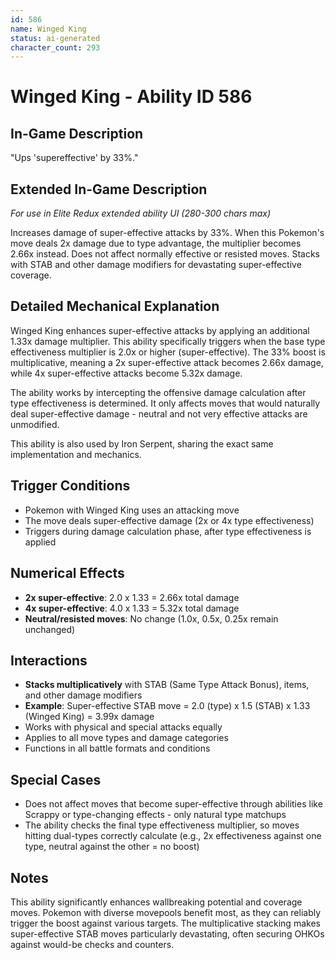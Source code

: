 ```yaml
---
id: 586
name: Winged King
status: ai-generated
character_count: 293
---
```


# Winged King - Ability ID 586

## In-Game Description
"Ups 'supereffective' by 33%."

## Extended In-Game Description
*For use in Elite Redux extended ability UI (280-300 chars max)*

Increases damage of super-effective attacks by 33%. When this Pokemon's move deals 2x damage due to type advantage, the multiplier becomes 2.66x instead. Does not affect normally effective or resisted moves. Stacks with STAB and other damage modifiers for devastating super-effective coverage.

## Detailed Mechanical Explanation

Winged King enhances super-effective attacks by applying an additional 1.33x damage multiplier. This ability specifically triggers when the base type effectiveness multiplier is 2.0x or higher (super-effective). The 33% boost is multiplicative, meaning a 2x super-effective attack becomes 2.66x damage, while 4x super-effective attacks become 5.32x damage.

The ability works by intercepting the offensive damage calculation after type effectiveness is determined. It only affects moves that would naturally deal super-effective damage - neutral and not very effective attacks are unmodified.

This ability is also used by Iron Serpent, sharing the exact same implementation and mechanics.

## Trigger Conditions

- Pokemon with Winged King uses an attacking move
- The move deals super-effective damage (2x or 4x type effectiveness)
- Triggers during damage calculation phase, after type effectiveness is applied

## Numerical Effects

- **2x super-effective**: 2.0 x 1.33 = 2.66x total damage
- **4x super-effective**: 4.0 x 1.33 = 5.32x total damage
- **Neutral/resisted moves**: No change (1.0x, 0.5x, 0.25x remain unchanged)

## Interactions

- **Stacks multiplicatively** with STAB (Same Type Attack Bonus), items, and other damage modifiers
- **Example**: Super-effective STAB move = 2.0 (type) x 1.5 (STAB) x 1.33 (Winged King) = 3.99x damage
- Works with physical and special attacks equally
- Applies to all move types and damage categories
- Functions in all battle formats and conditions

## Special Cases

- Does not affect moves that become super-effective through abilities like Scrappy or type-changing effects - only natural type matchups
- The ability checks the final type effectiveness multiplier, so moves hitting dual-types correctly calculate (e.g., 2x effectiveness against one type, neutral against the other = no boost)

## Notes

This ability significantly enhances wallbreaking potential and coverage moves. Pokemon with diverse movepools benefit most, as they can reliably trigger the boost against various targets. The multiplicative stacking makes super-effective STAB moves particularly devastating, often securing OHKOs against would-be checks and counters.